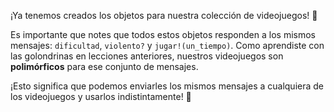 ¡Ya tenemos creados los objetos para nuestra colección de videojuegos! :clap:

Es importante que notes que todos estos objetos responden a los mismos mensajes: `dificultad`, `violento?` y `jugar!(un_tiempo)`. Como aprendiste con las golondrinas en lecciones anteriores, nuestros videojuegos son **polimórficos** para ese conjunto de mensajes.

¡Esto significa que podemos enviarles los mismos mensajes a cualquiera de los videojuegos y usarlos indistintamente! :muscle: